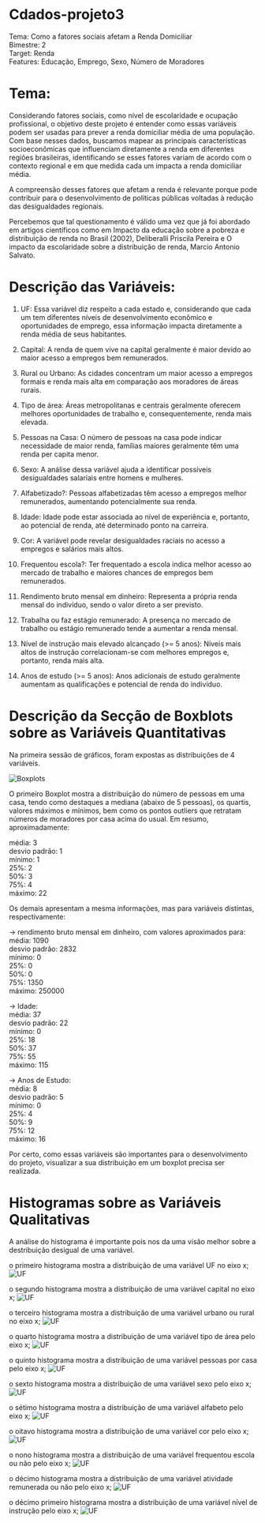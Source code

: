 # Cdados-projeto3<br>
Tema: Como a fatores sociais afetam a Renda Domiciliar<br>
Bimestre: 2 <br>
Target: Renda <br>
Features: Educação, Emprego, Sexo, Número de Moradores <br>
#

# Tema:
Considerando fatores sociais, como nível de escolaridade e ocupação profissional, o objetivo deste projeto é entender como essas variáveis podem ser usadas para prever a renda domiciliar média de uma população. Com base nesses dados, buscamos mapear as principais características socioeconômicas que influenciam diretamente a renda em diferentes regiões brasileiras, identificando se esses fatores variam de acordo com o contexto regional e em que medida cada um impacta a renda domiciliar média.

A compreensão desses fatores que afetam a renda é relevante porque pode contribuir para o desenvolvimento de políticas públicas voltadas à redução das desigualdades regionais.

Percebemos que tal questionamento é válido uma vez que já foi abordado em artigos científicos como em Impacto da educação sobre a pobreza e distribuição de renda no Brasil (2002), Deliberalli Priscila Pereira e O impacto da escolaridade sobre a distribuição de renda, Marcio Antonio Salvato.
#

# Descrição das Variáveis:
1. UF: Essa variável diz respeito a cada estado e, considerando que cada um tem diferentes níveis de desenvolvimento econômico e oportunidades de emprego, essa informação impacta diretamente a renda média de seus habitantes.


2. Capital: A renda de quem vive na capital geralmente é maior devido ao maior acesso a empregos bem remunerados.


3. Rural ou Urbano: As cidades concentram um maior acesso a empregos formais e renda mais alta em comparação aos moradores de áreas rurais.


4. Tipo de área: Áreas metropolitanas e centrais geralmente oferecem melhores oportunidades de trabalho e, consequentemente, renda mais elevada.


5. Pessoas na Casa: O número de pessoas na casa pode indicar necessidade de maior renda, famílias maiores geralmente têm uma renda per capita menor.


6. Sexo: A análise dessa variável ajuda a identificar possíveis desigualdades salariais entre homens e mulheres.


7. Alfabetizado?: Pessoas alfabetizadas têm acesso a empregos melhor remunerados, aumentando potencialmente sua renda.


8. Idade: Idade pode estar associada ao nível de experiência e, portanto, ao potencial de renda, até determinado ponto na carreira.


9. Cor: A variável pode revelar desigualdades raciais no acesso a empregos e salários mais altos.


10. Frequentou escola?: Ter frequentado a escola indica melhor acesso ao mercado de trabalho e maiores chances de empregos bem remunerados.


11. Rendimento bruto mensal em dinheiro: Representa a própria renda mensal do indivíduo, sendo o valor direto a ser previsto.


12. Trabalha ou faz estágio remunerado: A presença no mercado de trabalho ou estágio remunerado tende a aumentar a renda mensal.


13. Nível de instrução mais elevado alcançado (>= 5 anos): Níveis mais altos de instrução correlacionam-se com melhores empregos e, portanto, renda mais alta.


14. Anos de estudo (>= 5 anos): Anos adicionais de estudo geralmente aumentam as qualificações e potencial de renda do indivíduo.
#

# Descrição da Secção de Boxblots sobre as Variáveis Quantitativas<br>
Na primeira sessão de gráficos, foram expostas as distribuições de 4 variáveis.<br>

![Boxplots](img/image.png)<br>

O primeiro Boxplot mostra a distribuição do número de pessoas em uma casa, tendo como destaques a mediana (abaixo de 5 pessoas), os quartis, valores máximos e mínimos, bem como os pontos outliers que retratam números de moradores por casa acima do usual. Em resumo, aproximadamente:<br>

média: 3<br>
desvio padrão: 1<br>
mínimo: 1<br>
25%: 2<br>
50%: 3<br>
75%: 4<br>
máximo: 22<br>

Os demais apresentam a mesma informações, mas para variáveis distintas, respectivamente:<br>

-> rendimento bruto mensal em dinheiro, com valores aproximados para:<br>
média: 1090<br>
desvio padrão: 2832<br>
mínimo: 0<br>
25%: 0<br>
50%: 0<br>
75%: 1350<br>
máximo: 250000<br>

-> Idade:<br>
média: 37<br>
desvio padrão: 22<br>
mínimo: 0<br>
25%: 18<br>
50%: 37<br>
75%: 55<br>
máximo: 115<br>

-> Anos de Estudo:<br>
média: 8<br>
desvio padrão: 5<br>
mínimo: 0<br>
25%: 4<br>
50%: 9<br>
75%: 12<br>
máximo: 16<br>

Por certo, como essas variáveis são importantes para o desenvolvimento do projeto, visualizar a sua distribuição em um boxplot precisa ser realizada.<br>
#

# Histogramas sobre as Variáveis Qualitativas<br>

A análise do histograma é importante pois nos da uma visão melhor sobre a destribuição desigual de uma variável.

o primeiro histograma mostra a distribuição de uma variável UF no eixo x;
![UF](img/histoUF.png)

o segundo histograma mostra a distribuição de uma variável capital no eixo x;
![UF](img/capital.png)

o terceiro histograma mostra a distribuição de uma variável urbano ou rural no eixo x;
![UF](img/ru_ur.png)

o quarto histograma mostra a distribuição de uma variável tipo de área pelo eixo x;
![UF](img/tipo_area.png)

o quinto histograma mostra a distribuição de uma variável pessoas por casa pelo eixo x;
![UF](img/pessoas.png)

o sexto histograma mostra a distribuição de uma variável sexo pelo eixo x;
![UF](img/sexo.png)

o sétimo histograma mostra a distribuição de uma variável alfabeto pelo eixo x;
![UF](img/alfab.png)

o oitavo histograma mostra a distribuição de uma variável cor pelo eixo x;
![UF](img/cor.png)

o nono histograma mostra a distribuição de uma variável frequentou escola ou não pelo eixo x;
![UF](img/escola.png)

o décimo histograma mostra a distribuição de uma variável atividade remunerada ou não pelo eixo x;
![UF](img/ativi_remu.png)

o décimo primeiro histograma mostra a distribuição de uma variável nível de instrução pelo eixo x;
![UF](img/nivel_instru.png)
#